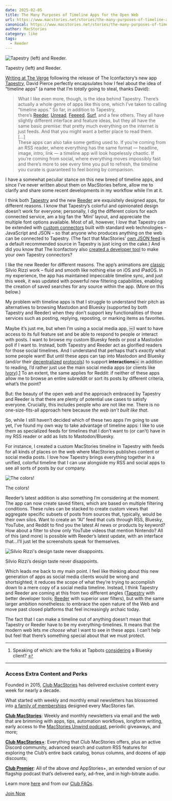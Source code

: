 ```yaml
---
date: 2025-02-05
title: The Many Purposes of Timeline Apps for the Open Web
url: https://www.macstories.net/stories/the-many-purposes-of-timeline-apps-for-the-open-web/
canonical: https://www.macstories.net/stories/the-many-purposes-of-timeline-apps-for-the-open-web/
author: MacStories
category: like
tags:
  - Reeder
---
```


![Tapestry (left) and Reeder.](https://cdn.macstories.net/wednesday-05-feb-2025-03-12-44-1738721567692.png)

Tapestry (left) and Reeder.

[Writing at The Verge](https://www.theverge.com/apps/605756/tapestry-reeder-surf-timeline-apps) following the release of The Iconfactory’s new app [Tapestry](https://usetapestry.com), David Pierce perfectly encapsulates how I feel about the idea of “timeline apps” (a name that I’m _totally_ going to steal, thanks David):

> ⁠⁠What I like even more, though, is the idea behind Tapestry. There’s actually a whole genre of apps like this one, which I’ve taken to calling “timeline apps.” So far, in addition to Tapestry, there’s [Reeder](https://reederapp.com/), [Unread](https://www.goldenhillsoftware.com/unread/), [Feeeed](https://feeeed.nateparrott.com/), [Surf](https://surf.social/), and a few others. They all have slightly different interface and feature ideas, but they all have the same basic premise: that pretty much everything on the internet is just feeds. And that you might want a better place to read them.⁠⁠  
> \[…\]  
> These apps can also take some getting used to. If you’re coming from an RSS reader, where everything has the same format — headline, image, intro, link — a timeline app will look hopelessly chaotic. If you’re coming from social, where everything moves impossibly fast and there’s more to see every time you pull to refresh, the timeline you curate is guaranteed to feel boring by comparison.⁠⁠

I have a somewhat peculiar stance on this new breed of timeline apps, and since I’ve never written about them on MacStories before, allow me to clarify and share some recent developments in my workflow while I’m at it.

I think both [Tapestry](https://apps.apple.com/us/app/tapestry-by-iconfactory/id6448078074) and the new [Reeder](https://apps.apple.com/us/app/reeder/id6475002485) are exquisitely designed apps, for different reasons. I know that Tapestry’s colorful and opinionated design doesn’t work for everyone; personally, I dig the different colors for each connected service, am a big fan the ‘Mini’ layout, and appreciate the multiple font options available. Most of all, however, I _love_ that Tapestry can be extended with [custom connectors](https://github.com/TheIconfactory/Tapestry?tab=readme-ov-file) built with standard web technologies – JavaScript and JSON – so that anyone who produces anything on the web can be connected to Tapestry. (The fact that MacStories’ [own JSON feed](https://www.macstories.net/feed/json) is a default recommended source in Tapestry is just icing on the cake.) And did you know that The Iconfactory also [created a developer tool](https://apps.apple.com/us/app/tapestry-loom/id6578414736?mt=12) to make your own Tapestry connectors?

I like the new Reeder for different reasons. The app’s animations are [classic](https://www.macstories.net/iphone/reeder-the-new-best-rss-reader-for-iphone/) Silvio Rizzi work – fluid and smooth like nothing else on iOS and iPadOS. In my experience, the app has maintained impeccable timeline sync, and just this week, it was updated with powerful new filtering capabilities, enabling the creation of saved searches for any source within the app. (More on this below.)

My problem with timeline apps is that I struggle to understand their pitch as alternatives to browsing Mastodon and Bluesky (supported by both Tapestry and Reeder) when they don’t support key functionalities of those services such as posting, replying, reposting, or marking items as favorites.

Maybe it’s just me, but when I’m using a social media app, ￼I want to have access to its full feature set and be able to respond to people or interact with posts. I want to browse my custom Bluesky feeds or post a Mastodon poll if I want to. Instead, both Tapestry and Reeder act as glorified readers for those social timelines. And I understand that perhaps that’s _exactly_ what some people want! But until these apps can tap into Mastodon and Bluesky (and/or their [decentralized](https://en.wikipedia.org/wiki/ActivityPub) [protocols](https://atproto.com)) to support **interactions**￼ in addition to reading, I’d rather just use the main social media apps (or clients like [Ivory](https://apps.apple.com/us/app/ivory-for-mastodon-by-tapbots/id6444602274)).[1](#fn-77770-Skybot) To an extent, the same applies for Reddit: if neither of these apps allow me to browse an entire subreddit or sort its posts by different criteria, what’s the point?

But: the beauty of the open web and the approach embraced by Tapestry and Reeder is that there are plenty of potential use cases to satisfy everyone. Crucially, this includes people who are not like me. There is no one-size-fits-all approach here because _the web isn’t built like that_.

So, while I still haven’t decided which of these two apps I’m going to use yet, I’ve found my own way to take advantage of timeline apps: I like to use them as specialized feeds for timelines that I don’t want to (or can’t) have in my RSS reader or add as lists to Mastodon/Bluesky.

For instance, I created a custom MacStories timeline in Tapestry with feeds for all kinds of places on the web where MacStories publishes content or social media posts. I love how Tapestry brings everything together in a unified, colorful timeline that I can use alongside my RSS and social apps to see all sorts of posts by our company.

![The colors!](https://cdn.macstories.net/wednesday-05-feb-2025-03-12-08-1738721532442.png)

The colors!

Reeder’s latest addition is also something I’m considering at the moment. The app can now create saved filters, which are based on multiple filtering conditions. These rules can be stacked to create custom views that aggregate specific subsets of posts from sources that, typically, would be their own silos. Want to create an “AI” feed that cuts through RSS, Bluesky, YouTube, and Reddit to find you the latest AI news or products by keyword? How about a filter to show only YouTube videos that mention Nintendo? All of this (and more) is possible with Reeder’s latest update, with an interface that…I’ll just let the screenshots speak for themselves.

![Silvio Rizzi's design taste never disappoints.](https://cdn.macstories.net/wednesday-05-feb-2025-03-11-17-1738721481711.png)

Silvio Rizzi’s design taste never disappoints.

Which leads me back to my main point. I feel like thinking about this new generation of apps as social media clients would be wrong and shortsighted; it reduces the scope of what they’re trying to accomplish down to a mere copy of a social media timeline. Instead, I think Tapestry and Reeder are coming at this from two different angles ([Tapestry](https://apps.apple.com/us/app/tapestry-by-iconfactory/id6448078074) with better developer tools; [Reeder](https://apps.apple.com/us/app/reeder/id6475002485) with superior user filters), but with the same larger ambition nonetheless: to embrace the open nature of the Web and move past closed platforms that feel increasingly archaic today.

The fact that I can make a timeline out of anything doesn’t mean that Tapestry or Reeder have to be my everything-timelines. It means that the modern web lets me _choose_ what I want to see in these apps. I can’t help but feel that there’s something special about that we must protect.

* * *

1.  Speaking of which: are the folks at Tapbots [considering](https://bsky.app/profile/paul.tapbots.com) a Bluesky client? [↩︎](#fnref-77770-Skybot)

* * *

### Access Extra Content and Perks

Founded in 2015, [Club MacStories](https://club.macstories.net/plans?utm_source=ms&utm_medium=web-inline) has delivered exclusive content every week for nearly a decade.

What started with weekly and monthly email newsletters has blossomed into [a family of memberships](https://club.macstories.net/plans?utm_source=ms&utm_medium=web-inline) designed every MacStories fan.

**[Club MacStories](https://club.macstories.net/plans/club)**: Weekly and monthly newsletters via email and the web that are brimming with apps, tips, automation workflows, longform writing, early access to the [MacStories Unwind podcast](https://www.macstories.net/unwind/), periodic giveaways, and more;

**[Club MacStories+](https://club.macstories.net/plans/plus)**: Everything that Club MacStories offers, plus an active Discord community, advanced search and custom RSS features for exploring the Club’s entire back catalog, bonus columns, and dozens of app discounts;

**[Club Premier](https://club.macstories.net/plans/premier)**: All of the above _and_ AppStories+, an extended version of our flagship podcast that’s delivered early, ad-free, and in high-bitrate audio.

Learn more [here](https://club.macstories.net/plans?utm_source=ms&utm_medium=web-inline) and from our [Club FAQs](https://club.macstories.net/faq).

[Join Now](https://club.macstories.net/?utm_source=ms&utm_medium=rss)
